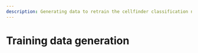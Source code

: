 ```yaml
---
description: Generating data to retrain the cellfinder classification network
---
```


# Training data generation

